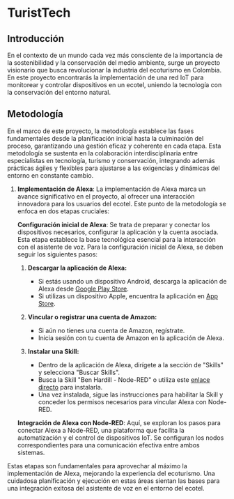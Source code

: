 # TuristTech

## Introducción

En el contexto de un mundo cada vez más consciente de la importancia de la sostenibilidad y la conservación del medio ambiente, surge un proyecto visionario que busca revolucionar la industria del ecoturismo en Colombia. En este proyecto encontrarás la implementación de una red IoT para monitorear y controlar dispositivos en un ecotel, uniendo la tecnología con la conservación del entorno natural.

## Metodología 

En el marco de este proyecto, la metodología establece las fases fundamentales desde la planificación inicial hasta la culminación del proceso, garantizando una gestión eficaz y coherente en cada etapa. Esta metodología se sustenta en la colaboración interdisciplinaria entre especialistas en tecnología, turismo y conservación, integrando además prácticas ágiles y flexibles para ajustarse a las exigencias y dinámicas del entorno en constante cambio. 

1. **Implementación de Alexa**: La implementación de Alexa marca un avance significativo en el proyecto, al ofrecer una interacción innovadora para los usuarios del ecotel. Este punto de la metodología se enfoca en dos etapas cruciales:
   
    **Configuración inicial de Alexa**: Se trata de preparar y conectar los dispositivos necesarios, configurar la aplicación y la cuenta asociada. Esta etapa establece la base tecnológica esencial para la interacción con el asistente de voz. Para la configuración inicial de Alexa, se deben seguir los siguientes pasos:
   
    1. **Descargar la aplicación de Alexa:**
       - Si estás usando un dispositivo Android, descarga la aplicación de Alexa desde [Google Play Store](https://play.google.com/store/apps/details?id=com.amazon.dee.app&pcampaignid=web_share "Google Play Store").
       - Si utilizas un dispositivo Apple, encuentra la aplicación en [App Store](https://apps.apple.com/ni/app/amazon-alexa/id944011620 "App Store").
    
    2. **Vincular o registrar una cuenta de Amazon:**
       - Si aún no tienes una cuenta de Amazon, regístrate.
       - Inicia sesión con tu cuenta de Amazon en la aplicación de Alexa.
    
    3. **Instalar una Skill:**
       - Dentro de la aplicación de Alexa, dirígete a la sección de "Skills" y selecciona "Buscar Skills".
       - Busca la Skill "Ben Hardill - Node-RED" o utiliza este [enlace directo](https://www.amazon.com/Ben-Hardill-Node-RED/dp/B01N0D97FZ) para instalarla.
       - Una vez instalada, sigue las instrucciones para habilitar la Skill y conceder los permisos necesarios para vincular Alexa con Node-RED.
 


   **Integración de Alexa con Node-RED**: Aquí, se exploran los pasos para conectar Alexa a Node-RED, una plataforma que facilita la automatización y el control de dispositivos IoT. Se configuran los nodos correspondientes para una comunicación efectiva entre ambos sistemas.

Estas etapas son fundamentales para aprovechar al máximo la implementación de Alexa, mejorando la experiencia del ecoturismo. Una cuidadosa planificación y ejecución en estas áreas sientan las bases para una integración exitosa del asistente de voz en el entorno del ecotel.


 
